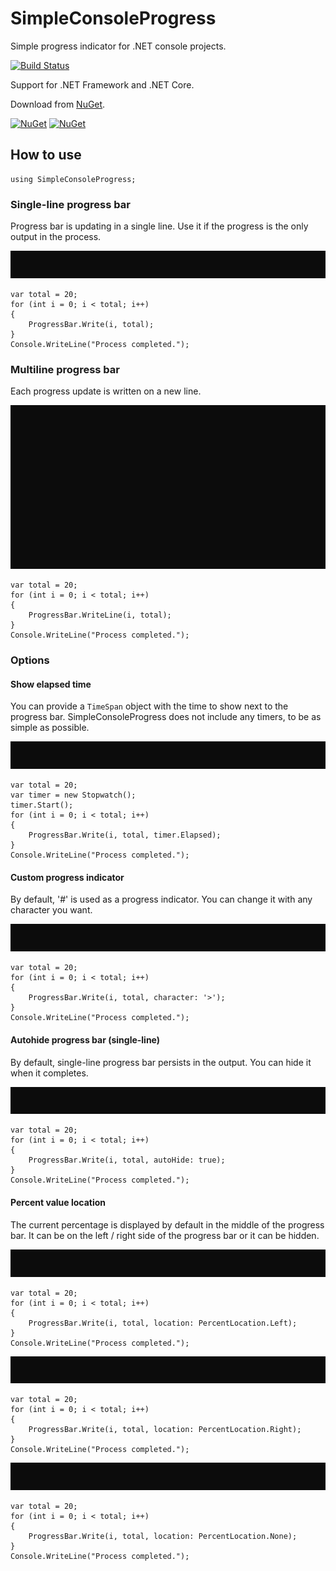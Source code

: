 # SimpleConsoleProgress

Simple progress indicator for .NET console projects.

[![Build Status](https://filipliwinski.visualstudio.com/SimpleConsoleProgress/_apis/build/status/SimpleConsoleProgress?branchName=master)](https://filipliwinski.visualstudio.com/SimpleConsoleProgress/_build/latest?definitionId=2&branchName=master)

Support for .NET Framework and .NET Core.

Download from [NuGet](https://www.nuget.org/packages/SimpleConsoleProgress/).

[![NuGet](https://img.shields.io/nuget/v/SimpleConsoleProgress.svg)](https://www.nuget.org/packages/SimpleConsoleProgress/)
[![NuGet](https://img.shields.io/nuget/dt/SimpleConsoleProgress.svg)](https://www.nuget.org/packages/SimpleConsoleProgress/) 

## How to use

    using SimpleConsoleProgress;

### Single-line progress bar

Progress bar is updating in a single line. Use it if the progress is the only output in the process.

<img src="./assets/img/singleLine.gif?raw=true"/>

    var total = 20;
    for (int i = 0; i < total; i++)
    {
        ProgressBar.Write(i, total);
    }
    Console.WriteLine("Process completed.");

### Multiline progress bar

Each progress update is written on a new line.

<img src="./assets/img/multiline.gif?raw=true"/>

    var total = 20;
    for (int i = 0; i < total; i++)
    {
        ProgressBar.WriteLine(i, total);
    }
    Console.WriteLine("Process completed.");

### Options

#### Show elapsed time

You can provide a `TimeSpan` object with the time to show next to the progress bar. SimpleConsoleProgress does not include any timers, to be as simple as possible.

<img src="./assets/img/elapsedTime.gif?raw=true"/>

    var total = 20;
    var timer = new Stopwatch();
    timer.Start();
    for (int i = 0; i < total; i++)
    {
        ProgressBar.Write(i, total, timer.Elapsed);
    }
    Console.WriteLine("Process completed.");

#### Custom progress indicator

By default, '#' is used as a progress indicator. You can change it with any character you want.

<img src="./assets/img/customIndicator.gif?raw=true"/>

    var total = 20;
    for (int i = 0; i < total; i++)
    {
        ProgressBar.Write(i, total, character: '>');
    }
    Console.WriteLine("Process completed.");

#### Autohide progress bar (single-line)

By default, single-line progress bar persists in the output. You can hide it when it completes.

<img src="./assets/img/autoHide.gif?raw=true"/>

    var total = 20;
    for (int i = 0; i < total; i++)
    {
        ProgressBar.Write(i, total, autoHide: true);
    }
    Console.WriteLine("Process completed.");

#### Percent value location

The current percentage is displayed by default in the middle of the progress bar. It can be on the left / right side of the progress bar or it can be hidden.

<img src="./assets/img/location-left.gif?raw=true"/>

    var total = 20;
    for (int i = 0; i < total; i++)
    {
        ProgressBar.Write(i, total, location: PercentLocation.Left);
    }
    Console.WriteLine("Process completed.");

<img src="./assets/img/location-right.gif?raw=true"/>

    var total = 20;
    for (int i = 0; i < total; i++)
    {
        ProgressBar.Write(i, total, location: PercentLocation.Right);
    }
    Console.WriteLine("Process completed.");

<img src="./assets/img/location-none.gif?raw=true"/>

    var total = 20;
    for (int i = 0; i < total; i++)
    {
        ProgressBar.Write(i, total, location: PercentLocation.None);
    }
    Console.WriteLine("Process completed.");
